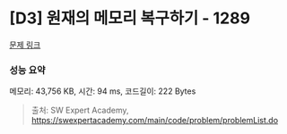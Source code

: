 # [D3] 원재의 메모리 복구하기 - 1289 

[문제 링크](https://swexpertacademy.com/main/code/problem/problemDetail.do?contestProbId=AV19AcoKI9sCFAZN) 

### 성능 요약

메모리: 43,756 KB, 시간: 94 ms, 코드길이: 222 Bytes



> 출처: SW Expert Academy, https://swexpertacademy.com/main/code/problem/problemList.do